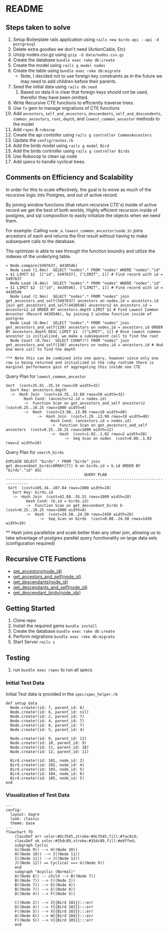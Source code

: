 # README

## Steps taken to solve
1. Setup Boilerplate rails application using `rails new birds-api --api -d postgresql`
2. Delete extra goodies we don't need (ActionCable, Etc)
3. Unzip nodes.csv.gz using `gzip -d data/nodes.csv.gz`
4. Create the database `bundle exec rake db:create`
5. Create the model using `rails g model nodes`
6. Create the table using `bundle exec rake db:migrate`
   * Note, I decided not to use foreign key constraints as in the future we may need to add children before their parents.
7. Seed the initial data using `rails db:seed`
   1. Based on data it is clear that foreign keys should not be used, therefor they have been omitted.
8. Write Recursive CTE functions to efficiently traverse trees.
9.  Use `fx` gem to manage migrations of CTE functions
10. Add `ancestors`, `self_and_ancestors`, `descendents`, `self_and_descendents`, `common_ancestors`, `root`, `depth`, and `lowest_common_ancestor` methods to the model
11. Add `rspec` & `rubocop`
12. Create the api contoller using `rails g controller CommonAncestors`
13. Update the `config/routes.rb`
14. Add the birds model using `rails g model Bird`
15. Add the birds controller using `rails g controller Birds`
16. Use Rubocop to clean up code
17. Add specs to handle cyclical trees.

## Comments on Efficiency and Scalability
In order for this to scale effectively, the goal is to move as much of the recursive logic into Postgres, and out of active record.

By joining window functions (that return recursive CTE's) inside of active record we get the best of both worlds, Highly efficient recursion inside of postgres, and sql composition to easily initialize the objects when we need them.

For example: Calling `node_a.lowest_common_ancestor(node_b)` joins ancestors of each and returns the first result without having to make subsequent calls to the database.

The optimizer is able to see through the function boundry and utilize the indexes of the underlying table.

```
> Node.compare(5497637, 4430546)
  Node Load (1.8ms)  SELECT "nodes".* FROM "nodes" WHERE "nodes"."id" = $1 LIMIT $2  [["id", 5497637], ["LIMIT", 1]] # Find record with id = 5497637
  Node Load (0.4ms)  SELECT "nodes".* FROM "nodes" WHERE "nodes"."id" = $1 LIMIT $2  [["id", 4430546], ["LIMIT", 1]] # Find record with id = 4430546
  Node Load (2.9ms)  SELECT "nodes".* FROM "nodes" join get_ancestors_and_self(5497637) ancestors on nodes.id = ancestors.id join get_ancestors_and_self(4430546) ancestors2 on ancestors.id = ancestors2.id ORDER BY ancestors.depth LIMIT $1 # Find Lowest Common Ancestor (Record 4430546), by joining 2 window function inside of postgres
  Node Load (0.8ms)  SELECT "nodes".* FROM "nodes" join get_ancestors_and_self(130) ancestors on nodes.id = ancestors.id ORDER BY ancestors.depth DESC LIMIT $1  [["LIMIT", 1]] # Once lowest common ancestor is initialized, we make a subsequesnt call to find the root
  Node Count (0.7ms)  SELECT COUNT(*) FROM "nodes" join get_ancestors_and_self(130) ancestors on nodes.id = ancestors.id # And one more call to find the depth

*** Note this can be combined into one query, however since only one row is being returned and initialized in the ruby runtime there is marginal performance gain of aggregating this inside one CTE
```

Query Plan for `lowest_common_ancestor`
```
Sort  (cost=35.01..35.14 rows=50 width=32)
  Sort Key: ancestors.depth
  ->  Hash Join  (cost=14.35..33.60 rows=50 width=32)
        Hash Cond: (ancestors2.id = nodes.id)
        ->  Function Scan on get_ancestors_and_self ancestors2  (cost=0.25..10.25 rows=1000 width=8)
        ->  Hash  (cost=13.98..13.98 rows=10 width=40)
              ->  Hash Join  (cost=1.29..13.98 rows=10 width=40)
                    Hash Cond: (ancestors.id = nodes.id)
                    ->  Function Scan on get_ancestors_and_self ancestors  (cost=0.25..10.25 rows=1000 width=12)
                    ->  Hash  (cost=1.02..1.02 rows=2 width=28)
                          ->  Seq Scan on nodes  (cost=0.00..1.02 rows=2 width=28)
```

Query Plan for `search_birds`
```
EXPLAIN SELECT "birds".* FROM "birds" join get_descendant_birds(ARRAY[7]) b on birds.id = b.id ORDER BY "birds"."id" ASC
                                   QUERY PLAN
--------------------------------------------------------------------------------
 Sort  (cost=105.34..107.84 rows=1000 width=28)
   Sort Key: birds.id
   ->  Hash Join  (cost=42.88..55.51 rows=1000 width=28)
         Hash Cond: (b.id = birds.id)
         ->  Function Scan on get_descendant_birds b  (cost=0.25..10.25 rows=1000 width=8)
         ->  Hash  (cost=24.50..24.50 rows=1450 width=28)
               ->  Seq Scan on birds  (cost=0.00..24.50 rows=1450 width=28)
```

** Hash joins parallelize and scale better than any other join, allowing us to take advantage of postgres parellel query functionality on large data sets (configuration required)

## Recursive CTE Functions
* [get_ancestors(node_id)](db/functions/get_ancestors_v01.sql)
* [get_ancestors_and_self(node_id)](db/functions/get_ancestors_and_self_v01.sql)
* [get_descendants(node_id)](db/functions/get_descendants_v01.sql)
* [get_descendants_and_self(node_id)](db/functions/get_descendants_and_self_v01.sql)
* [get_descendant_birds(node_ids)](db/functions/get_descendant_birds_v01.sql)

## Getting Started
1. Clone repo
2. Install the required gems `bundle install`
3. Create the database `bundle exec rake db:create`
4. Perform migrations `bundle exec rake db:migrate`
5. Start Server `rails s`

## Testing
1. run `bundle exec rspec` to run all specs

### Initial Test Data 
Initial Test data is provided in the `spec/spec_helper.rb`
```
def setup_data
  Node.create!(id: 7, parent_id: 6)
  Node.create!(id: 6, parent_id: nil)
  Node.create!(id: 2, parent_id: 7)
  Node.create!(id: 4, parent_id: 7)
  Node.create!(id: 8, parent_id: 7)
  Node.create!(id: 5, parent_id: 4)

  Node.create!(id: 9, parent_id: 12)
  Node.create!(id: 10, parent_id: 9)
  Node.create!(id: 11, parent_id: 10)
  Node.create!(id: 12, parent_id: 11)

  Bird.create!(id: 101, node_id: 2)
  Bird.create!(id: 102, node_id: 4)
  Bird.create!(id: 103, node_id: 5)
  Bird.create!(id: 104, node_id: 6)
  Bird.create!(id: 105, node_id: 5)
end
```


### Visualization of Test Data

```mermaid
---
config:
  layout: dagre
  look: classic
  theme: base
---
flowchart TD
    classDef err color:#dc3545,stroke:#dc3545,fill:#fac8cd;
    classDef ok color:#35dc89,stroke:#35dc89,fill:#e8ffed;
    subgraph Cyclic
    G((Node 9)) --> H((Node 10))
    H((Node 10)) --> I((Node 11))
    I((Node 11)) --> J((Node 12))
    J((Node 12)) == Cyclical ==> G((Node 9))
    end
    subgraph "Acyclic (Normal)"
    A((Node 6)) -- child --> B((Node 7))
    B((Node 7)) --> C((Node 2))
    B((Node 7)) --> D((Node 4))
    B((Node 7)) --> E((Node 8))
    D((Node 4)) --> F((Node 5))
    
    C((Node 2)) --> Z{{Bird 101}}:::err
    D((Node 4)) --> Y{{Bird 102}}:::err
    F((Node 5)) --> X{{Bird 103}}:::err
    A((Node 6)) --> W{{Bird 104}}:::err
    F((Node 5)) --> V{{Bird 105}}:::err
    end
```